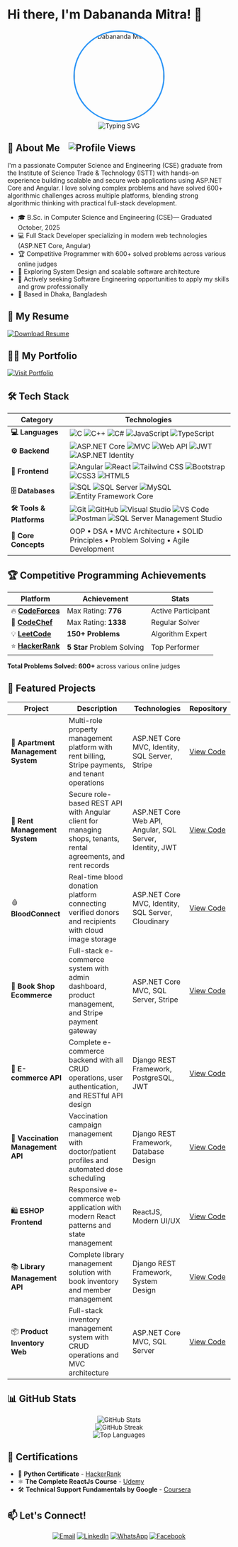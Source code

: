 # Hi there, I'm Dabananda Mitra! 👋

<div align="center">
  <img src="https://res.cloudinary.com/djz3p8sux/image/upload/v1759719780/portfolio-files/Dabananda_Mitra_Full_Stack_Software_Engineer_Csharp_ASP.NET_Core_MVC_Web_API_SQL_Server_Angular_React_TypeScript_imdmitra_gmail.com__8801304080014_Custom_1_szmo2k.png" alt="Dabananda Mitra" width="200" height="200" style="border-radius: 50%; border: 3px solid #2E96F7;" />
</div>

<div align="center">
  <img src="https://readme-typing-svg.herokuapp.com?font=Fira+Code&pause=1000&color=2E96F7&center=true&vCenter=true&width=435&lines=Software+Engineer;Full+Stack+Developer;Problem+Solver;Competitive+Programmer" alt="Typing SVG" />
</div>

## 🚀 About Me <img src="https://komarev.com/ghpvc/?username=dabananda&color=blueviolet&style=flat-square&label=Profile+Views" alt="Profile Views" style="margin-left:15" />

I'm a passionate Computer Science and Engineering (CSE) graduate from the Institute of Science Trade & Technology (ISTT) with hands-on experience building scalable and secure web applications using ASP.NET Core and Angular. I love solving complex problems and have solved 600+ algorithmic challenges across multiple platforms, blending strong algorithmic thinking with practical full-stack development.

- 🎓 B.Sc. in Computer Science and Engineering (CSE)— Graduated October, 2025
- 💻 Full Stack Developer specializing in modern web technologies (ASP.NET Core, Angular)
- 🏆 Competitive Programmer with 600+ solved problems across various online judges
- 🌱 Exploring System Design and scalable software architecture
- 🚀 Actively seeking Software Engineering opportunities to apply my skills and grow professionally
- 📍 Based in Dhaka, Bangladesh

## 📝 My Resume
<div>
  <a href="https://drive.google.com/file/d/1x-agEw1l6BgWTg1vOe2YaU-ONOQ6N5ZL/view?usp=sharing" target="_blank">
    <img src="https://img.shields.io/badge/Download_Resume-FF6B6B?style=for-the-badge&logo=adobe-acrobat-reader&logoColor=white" alt="Download Resume" />
  </a>
</div>

## 🧑‍💻 My Portfolio
<div>
  <a href="https://dabananda.github.io" target="_blank">
    <img src="https://img.shields.io/badge/Visit Portfolio-FFB6B?style=for-the-badge&logo=adobe-acrobat-reader&logoColor=white" alt="Visit Portfolio" />
  </a>
</div>

## 🛠️ Tech Stack

<div align="center">

| Category | Technologies |
|----------|-------------|
| **💻 Languages** | ![C](https://img.shields.io/badge/C-00599C?style=flat-square&logo=c&logoColor=white) ![C++](https://img.shields.io/badge/C++-00599C?style=flat-square&logo=c%2B%2B&logoColor=white) ![C#](https://img.shields.io/badge/C%23-239120?style=flat-square&logo=c-sharp&logoColor=white) ![JavaScript](https://img.shields.io/badge/JavaScript-F7DF1E?style=flat-square&logo=javascript&logoColor=black) ![TypeScript](https://img.shields.io/badge/TypeScript-3178C6?style=flat-square&logo=typescript&logoColor=white) |
| **⚙️ Backend** | ![ASP.NET Core](https://img.shields.io/badge/ASP.NET%20Core-512BD4?style=flat-square&logo=dotnet&logoColor=white) ![MVC](https://img.shields.io/badge/MVC-5C2D91?style=flat-square&logo=dotnet&logoColor=white) ![Web API](https://img.shields.io/badge/Web%20API-512BD4?style=flat-square&logo=dotnet&logoColor=white) ![JWT](https://img.shields.io/badge/JWT-000000?style=flat-square&logo=jsonwebtokens&logoColor=white) ![ASP.NET Identity](https://img.shields.io/badge/ASP.NET%20Identity-512BD4?style=flat-square&logo=dotnet&logoColor=white) |
| **🎨 Frontend** | ![Angular](https://img.shields.io/badge/Angular-DD0031?style=flat-square&logo=angular&logoColor=white) ![React](https://img.shields.io/badge/React-20232A?style=flat-square&logo=react&logoColor=61DAFB) ![Tailwind CSS](https://img.shields.io/badge/Tailwind_CSS-38B2AC?style=flat-square&logo=tailwind-css&logoColor=white) ![Bootstrap](https://img.shields.io/badge/Bootstrap-563D7C?style=flat-square&logo=bootstrap&logoColor=white) ![CSS3](https://img.shields.io/badge/CSS3-1572B6?style=flat-square&logo=css3&logoColor=white) ![HTML5](https://img.shields.io/badge/HTML5-E34F26?style=flat-square&logo=html5&logoColor=white) |
| **🗄️ Databases** | ![SQL](https://img.shields.io/badge/SQL-003B57?style=flat-square&logo=database&logoColor=white) ![SQL Server](https://img.shields.io/badge/SQL%20Server-CC2927?style=flat-square&logo=microsoft-sql-server&logoColor=white) ![MySQL](https://img.shields.io/badge/MySQL-005C84?style=flat-square&logo=mysql&logoColor=white) ![Entity Framework Core](https://img.shields.io/badge/Entity%20Framework%20Core-512BD4?style=flat-square&logo=dotnet&logoColor=white) |
| **🛠️ Tools & Platforms** | ![Git](https://img.shields.io/badge/Git-F05032?style=flat-square&logo=git&logoColor=white) ![GitHub](https://img.shields.io/badge/GitHub-181717?style=flat-square&logo=github&logoColor=white) ![Visual Studio](https://img.shields.io/badge/Visual%20Studio-5C2D91?style=flat-square&logo=visual-studio&logoColor=white) ![VS Code](https://img.shields.io/badge/VS%20Code-007ACC?style=flat-square&logo=visual-studio-code&logoColor=white) ![Postman](https://img.shields.io/badge/Postman-FF6C37?style=flat-square&logo=postman&logoColor=white) ![SQL Server Management Studio](https://img.shields.io/badge/SSMS-CC2927?style=flat-square&logo=microsoft-sql-server&logoColor=white) |
| **🧠 Core Concepts** | OOP • DSA • MVC Architecture • SOLID Principles • Problem Solving • Agile Development |

</div>
                              

## 🏆 Competitive Programming Achievements

<div align="center">

| Platform | Achievement | Stats |
|----------|-------------|-------|
| 🔥 **[CodeForces](https://codeforces.com/profile/dabananda)** | Max Rating: **776** | Active Participant |
| 🏅 **[CodeChef](https://www.codechef.com/users/dabananda)** | Max Rating: **1338** | Regular Solver |
| 💡 **[LeetCode](https://leetcode.com/u/dabananda/)** | **150+ Problems** | Algorithm Expert |
| ⭐ **[HackerRank](https://www.hackerrank.com/profile/dabananda)** | **5 Star** Problem Solving | Top Performer |

</div>

**Total Problems Solved: 600+** across various online judges

## 🎯 Featured Projects

<div align="center">

| Project | Description | Technologies | Repository |
|---------|-------------|---------------|-------------|
| 🏢 **Apartment Management System** | Multi-role property management platform with rent billing, Stripe payments, and tenant operations | ASP.NET Core MVC, Identity, SQL Server, Stripe | [View Code](https://github.com/dabananda/ApartmentManagementSystem) |
| 💼 **Rent Management System** | Secure role-based REST API with Angular client for managing shops, tenants, rental agreements, and rent records | ASP.NET Core Web API, Angular, SQL Server, Identity, JWT | [View Code](https://github.com/dabananda/RentManagement) |
| 🩸 **BloodConnect** | Real-time blood donation platform connecting verified donors and recipients with cloud image storage | ASP.NET Core MVC, Identity, SQL Server, Cloudinary | [View Code](https://github.com/dabananda/BloodConnect) |
| 📘 **Book Shop Ecommerce** | Full-stack e-commerce system with admin dashboard, product management, and Stripe payment gateway | ASP.NET Core MVC, SQL Server, Stripe | [View Code](https://github.com/dabananda) |
| 🛒 **E-commerce API** | Complete e-commerce backend with all CRUD operations, user authentication, and RESTful API design | Django REST Framework, PostgreSQL, JWT | [View Code](https://github.com/dabananda) |
| 💉 **Vaccination Management API** | Vaccination campaign management with doctor/patient profiles and automated dose scheduling | Django REST Framework, Database Design | [View Code](https://github.com/dabananda) |
| 🛍️ **ESHOP Frontend** | Responsive e-commerce web application with modern React patterns and state management | ReactJS, Modern UI/UX | [View Code](https://github.com/dabananda) |
| 📚 **Library Management API** | Complete library management solution with book inventory and member management | Django REST Framework, System Design | [View Code](https://github.com/dabananda) |
| 📦 **Product Inventory Web** | Full-stack inventory management system with CRUD operations and MVC architecture | ASP.NET Core MVC, SQL Server | [View Code](https://github.com/dabananda) |

</div>


## 📊 GitHub Stats

<div align="center">
  <img src="https://github-readme-stats.vercel.app/api?username=dabananda&show_icons=true&theme=tokyonight&count_private=true" alt="GitHub Stats" />
</div>

<div align="center">
  <img src="https://github-readme-streak-stats.herokuapp.com/?user=dabananda&theme=tokyonight" alt="GitHub Streak" />
</div>

<div align="center">
  <img src="https://github-readme-stats.vercel.app/api/top-langs/?username=dabananda&layout=compact&theme=tokyonight" alt="Top Languages" />
</div>

## 🏅 Certifications

- 🐍 **Python Certificate** - [HackerRank](https://www.hackerrank.com/certificates/181c1978ecc8)
- ⚛️ **The Complete ReactJs Course** - [Udemy](https://www.udemy.com/certificate/UC-4d8d15bf-b84e-4f97-87f7-786f4b8193d4/)
- 🛠️ **Technical Support Fundamentals by Google** - [Coursera](https://www.coursera.org/account/accomplishments/verify/X49MWFJMDZE2)

## 📫 Let's Connect!

<div align="center">

[![Email](https://img.shields.io/badge/Email-D14836?style=for-the-badge&logo=gmail&logoColor=white)](mailto:imdmitra@gmail.com)
[![LinkedIn](https://img.shields.io/badge/LinkedIn-0077B5?style=for-the-badge&logo=linkedin&logoColor=white)](https://linkedin.com/in/dabananda)
[![WhatsApp](https://img.shields.io/badge/WhatsApp-25D366?style=for-the-badge&logo=whatsapp&logoColor=white)](https://wa.me/+8801307080014)
[![Facebook](https://img.shields.io/badge/Facebook-1877F2?style=for-the-badge&logo=facebook&logoColor=white)](https://fb.com/imdmitra)

</div>